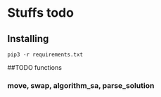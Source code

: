 # Stuffs todo
## Installing
`pip3 -r requirements.txt`

##TODO functions
### move, swap, algorithm_sa, parse_solution
